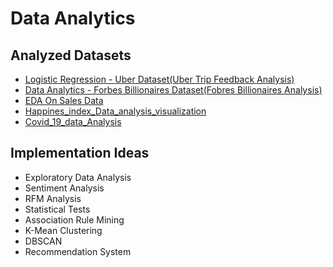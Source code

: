 # Data Analytics

## Analyzed Datasets

- <a href="https://github.com/sujanrupu/MindWave/tree/main/Data%20Analytics/Uber_Data_Analysis-Logistic%20Regression-Uber_Dataset"> Logistic Regression - Uber Dataset(Uber Trip Feedback Analysis) </a>
- <a href="https://github.com/rahulkothuri/MindWave/tree/main/Data%20Analytics/Forbes_Billionaires_analysis"> Data Analytics - Forbes Billionaires Dataset(Fobres Billionaires Analysis) </a>
- [EDA On Sales Data](https://github.com/NisargPipaliya/GSSOC_MindWave/blob/main/Data%20Analytics/Data_analysis_Sales_data.ipynb)
- <a href="https://github.com/adhikari-pratik/MindWave/blob/issue-79/Data%20Analytics/Happines_index_Data_analysis_visualization"> Happines_index_Data_analysis_visualization </a>
- <a href="https://github.com/VB-deeksha/MindWave/blob/main/Data%20Analytics/Covid_19_Analysis%20Project.ipynb"> Covid_19_data_Analysis </a>
## Implementation Ideas

- Exploratory Data Analysis
- Sentiment Analysis
- RFM Analysis
- Statistical Tests
- Association Rule Mining
- K-Mean Clustering
- DBSCAN
- Recommendation System
